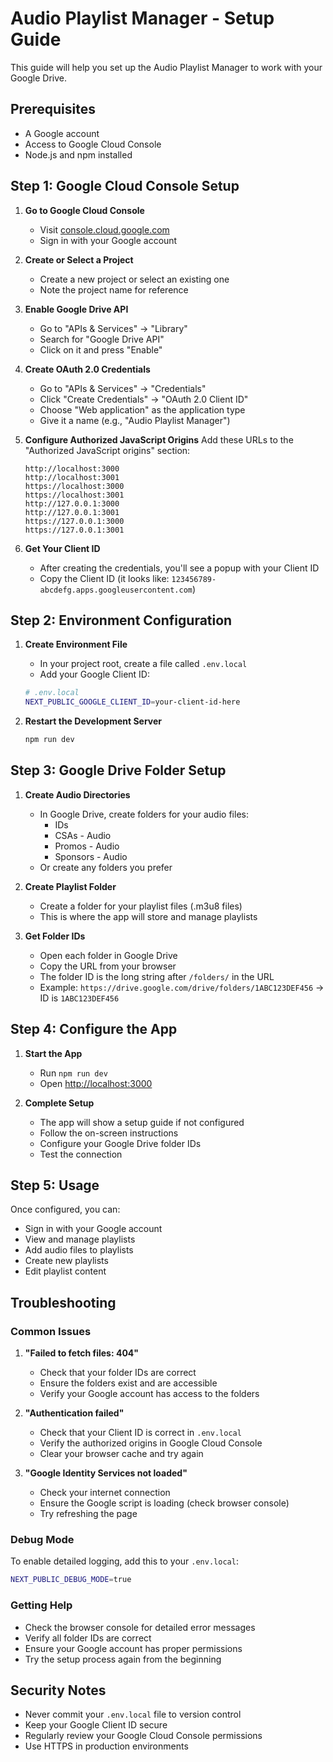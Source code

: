 # Audio Playlist Manager - Setup Guide

This guide will help you set up the Audio Playlist Manager to work with your Google Drive.

## Prerequisites

- A Google account
- Access to Google Cloud Console
- Node.js and npm installed

## Step 1: Google Cloud Console Setup

1. **Go to Google Cloud Console**
   - Visit [console.cloud.google.com](https://console.cloud.google.com)
   - Sign in with your Google account

2. **Create or Select a Project**
   - Create a new project or select an existing one
   - Note the project name for reference

3. **Enable Google Drive API**
   - Go to "APIs & Services" → "Library"
   - Search for "Google Drive API"
   - Click on it and press "Enable"

4. **Create OAuth 2.0 Credentials**
   - Go to "APIs & Services" → "Credentials"
   - Click "Create Credentials" → "OAuth 2.0 Client ID"
   - Choose "Web application" as the application type
   - Give it a name (e.g., "Audio Playlist Manager")

5. **Configure Authorized JavaScript Origins**
   Add these URLs to the "Authorized JavaScript origins" section:
   ```
   http://localhost:3000
   http://localhost:3001
   https://localhost:3000
   https://localhost:3001
   http://127.0.0.1:3000
   http://127.0.0.1:3001
   https://127.0.0.1:3000
   https://127.0.0.1:3001
   ```

6. **Get Your Client ID**
   - After creating the credentials, you'll see a popup with your Client ID
   - Copy the Client ID (it looks like: `123456789-abcdefg.apps.googleusercontent.com`)

## Step 2: Environment Configuration

1. **Create Environment File**
   - In your project root, create a file called `.env.local`
   - Add your Google Client ID:

   ```bash
   # .env.local
   NEXT_PUBLIC_GOOGLE_CLIENT_ID=your-client-id-here
   ```

2. **Restart the Development Server**
   ```bash
   npm run dev
   ```

## Step 3: Google Drive Folder Setup

1. **Create Audio Directories**
   - In Google Drive, create folders for your audio files:
     - IDs
     - CSAs - Audio
     - Promos - Audio
     - Sponsors - Audio
   - Or create any folders you prefer

2. **Create Playlist Folder**
   - Create a folder for your playlist files (.m3u8 files)
   - This is where the app will store and manage playlists

3. **Get Folder IDs**
   - Open each folder in Google Drive
   - Copy the URL from your browser
   - The folder ID is the long string after `/folders/` in the URL
   - Example: `https://drive.google.com/drive/folders/1ABC123DEF456` → ID is `1ABC123DEF456`

## Step 4: Configure the App

1. **Start the App**
   - Run `npm run dev`
   - Open [http://localhost:3000](http://localhost:3000)

2. **Complete Setup**
   - The app will show a setup guide if not configured
   - Follow the on-screen instructions
   - Configure your Google Drive folder IDs
   - Test the connection

## Step 5: Usage

Once configured, you can:
- Sign in with your Google account
- View and manage playlists
- Add audio files to playlists
- Create new playlists
- Edit playlist content

## Troubleshooting

### Common Issues

1. **"Failed to fetch files: 404"**
   - Check that your folder IDs are correct
   - Ensure the folders exist and are accessible
   - Verify your Google account has access to the folders

2. **"Authentication failed"**
   - Check that your Client ID is correct in `.env.local`
   - Verify the authorized origins in Google Cloud Console
   - Clear your browser cache and try again

3. **"Google Identity Services not loaded"**
   - Check your internet connection
   - Ensure the Google script is loading (check browser console)
   - Try refreshing the page

### Debug Mode

To enable detailed logging, add this to your `.env.local`:
```bash
NEXT_PUBLIC_DEBUG_MODE=true
```

### Getting Help

- Check the browser console for detailed error messages
- Verify all folder IDs are correct
- Ensure your Google account has proper permissions
- Try the setup process again from the beginning

## Security Notes

- Never commit your `.env.local` file to version control
- Keep your Google Client ID secure
- Regularly review your Google Cloud Console permissions
- Use HTTPS in production environments
